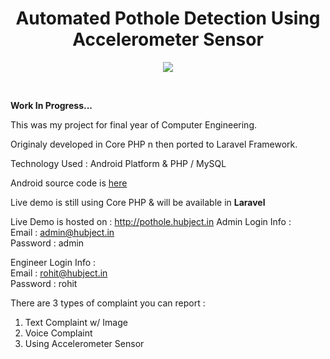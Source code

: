 <div align="center">
<h1>Automated Pothole Detection Using Accelerometer Sensor</h1> 
<p align="center"><img src="https://laravel.com/assets/img/components/logo-laravel.svg"></p>
</div>
<br>

<strong>Work In Progress...</strong>

This was my project for final year of Computer Engineering.

Originaly developed in Core PHP n then ported to Laravel Framework.

Technology Used :  Android Platform &amp; PHP / MySQL

Android source code is <a href="https://github.com/rohitbhirud/pothole-detection-android">here</a>

Live demo is still using Core PHP & will be available in <strong>Laravel</strong>

Live Demo is hosted on : <a href="http://hubject.in" target="_blank">http://pothole.hubject.in</a>
Admin Login Info :<br>
Email : admin@hubject.in<br>
Password : admin
 
Engineer Login Info : <br>
Email : rohit@hubject.in<br>
Password : rohit

There are 3 types of complaint you can report :
	<ol>
	  <li>Text Complaint w/ Image</li>
	  <li>Voice Complaint</li>
	  <li>Using Accelerometer Sensor</li>
	</ol>

